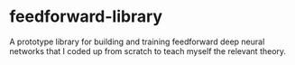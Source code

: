 # feedforward-library
A prototype library for building and training feedforward deep neural networks that I coded up from scratch to teach myself the relevant theory.
